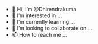 - 👋 Hi, I’m @Dhirendrakuma
- 👀 I’m interested in ...
- 🌱 I’m currently learning ...
- 💞️ I’m looking to collaborate on ...
- 📫 How to reach me ...

<!---
Dhirendrakuma/Dhirendrakuma is a ✨ special ✨ repository because its `README.md` (this file) appears on your GitHub profile.
You can click the Preview link to take a look at your changes.
--->
